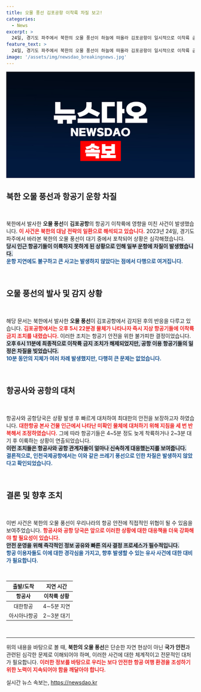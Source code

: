 ```yaml
---
title: 오물 풍선 김포공항 이착륙 차질 보고!
categories:
  - News
excerpt: >
  24일, 경기도 파주에서 북한의 오물 풍선이 하늘에 떠올라 김포공항이 일시적으로 이착륙 금지 조치를 취했습니다. 항공기 운항에 미친 영향은 경미하지만, 북한의 위협이 다시금 현실로 다가왔습니다! 클릭해서 자세한 내용을 확인하세요!
feature_text: >
  24일, 경기도 파주에서 북한의 오물 풍선이 하늘에 떠올라 김포공항이 일시적으로 이착륙 금지 조치를 취했습니다. 항공기 운항에 미친 영향은 경미하지만, 북한의 위협이 다시금 현실로 다가왔습니다! 클릭해서 자세한 내용을 확인하세요!
image: '/assets/img/newsdao_breakingnews.jpg'
---
```


<p><img src="/assets/img/newsdao_breakingnews.jpg" alt="bookingtag 속보" /></p>

<h2 data-ke-size="size26">북한 오물 풍선과 항공기 운항 차질</h2>

<p data-ke-size="size16">&nbsp;</p>

<p>북한에서 발사한 <strong>오물 풍선</strong>이 <strong>김포공항</strong>의 항공기 이착륙에 영향을 미친 사건이 발생했습니다. <b><span style="color: #ee2323;">이 사건은 북한의 대남 전략의 일환으로 해석되고 있습니다.</span></b> 2023년 24일, 경기도 파주에서 바라본 북한의 오물 풍선이 대기 중에서 포착되어 상황은 심각해졌습니다. 
<br><b><span style="background-color: #21538527;">당시 인근 항공기들이 이륙하지 못하게 된 상황으로 인해 일부 운항에 차질이 발생했습니다.</span></b>
<br><b><span style="color: #1a5490;">운항 지연에도 불구하고 큰 사고는 발생하지 않았다는 점에서 다행으로 여겨집니다.</span></b></p>

<p data-ke-size="size16">&nbsp;</p>

<h2 data-ke-size="size26">오물 풍선의 발사 및 감지 상황</h2>

<p data-ke-size="size16">&nbsp;</p>

<p>해당 문서는 북한에서 발사한 <strong>오물 풍선</strong>이 김포공항에서 감지된 후의 반응을 다루고 있습니다. <b><span style="color: #ee2323;">김포공항에서는 오후 5시 22분경 물체가 나타나자 즉시 지상 항공기들에 이착륙 금지 조치를 내렸습니다.</span></b> 이러한 조치는 항공기 안전을 위한 불가피한 결정이었습니다.
<br><b><span style="background-color: #21538527;">오후 6시 11분에 최종적으로 이착륙 금지 조치가 해제되었지만, 공항 이용 항공기들의 일정은 차질을 빚었습니다.</span></b>
<br><b><span style="color: #1a5490;">10분 동안의 지체가 여러 차례 발생했지만, 다행히 큰 문제는 없었습니다.</span></b></p>

<p data-ke-size="size16">&nbsp;</p>

<h2 data-ke-size="size26">항공사와 공항의 대처</h2>

<p data-ke-size="size16">&nbsp;</p>

<p>항공사와 공항당국은 상황 발생 후 빠르게 대처하여 최대한의 안전을 보장하고자 하였습니다. <b><span style="color: #ee2323;">대한항공 본사 건물 인근에서 나타난 미확인 물체에 대처하기 위해 지침을 세 번 반복해서 조정하였습니다.</span></b> 그에 따라 항공기들은 4~5분 정도 늦게 착륙하거나 2~3분 대기 후 이륙하는 상황이 연출되었습니다.
<br><b><span style="background-color: #21538527;">이런 조치들은 항공사와 공항 관계자들이 얼마나 신속하게 대응했는지를 보여줍니다.</span></b>
<br><b><span style="color: #1a5490;">결론적으로, 인천국제공항에서는 이와 같은 쓰레기 풍선으로 인한 차질은 발생하지 않았다고 확인되었습니다.</span></b></p>

<p data-ke-size="size16">&nbsp;</p>

<h2 data-ke-size="size26">결론 및 향후 조치</h2>

<p data-ke-size="size16">&nbsp;</p>

<p>이번 사건은 북한의 오물 풍선이 우리나라의 항공 안전에 직접적인 위협이 될 수 있음을 보여주었습니다. <b><span style="color: #ee2323;">항공사와 공항 당국은 앞으로 이러한 상황에 대한 대응책을 더욱 강화해야 할 필요성이 있습니다.</span></b> 
<br><b><span style="background-color: #21538527;">안전 운영을 위해 즉각적인 정보 공유와 빠른 의사 결정 프로세스가 필수적입니다.</span></b>
<br><b><span style="color: #1a5490;">항공 이용자들도 이에 대한 경각심을 가지고, 향후 발생할 수 있는 유사 사건에 대한 대비가 필요합니다.</span></b></p>

<p data-ke-size="size16">&nbsp;</p>

<table style="width: 100%; border-collapse: collapse;">
<tr>
<td style="text-align: center; height: 17px;"><b>항공사</b></td>
<td style="text-align: center; height: 17px;"><b>이착륙 상황</b></td>
<thead>
<tr>
<th style="text-align: center; height: 17px;">출발/도착</th>
<th style="text-align: center; height: 17px;">지연 시간</th>
</tr>
</thead>
<tr>
<td style="text-align: center; height: 17px;">대한항공</td>
<td style="text-align: center; height: 17px;">4∼5분 지연</td>
</tr>
<tr>
<td style="text-align: center; height: 17px;">아시아나항공</td>
<td style="text-align: center; height: 17px;">2∼3분 대기</td>
</tr>
</table>

<p data-ke-size="size16">&nbsp;</p>

<hr>

<p>위의 내용을 바탕으로 볼 때, <strong>북한의 오물 풍선</strong>은 단순한 자연 현상이 아닌 <strong>국가 안전</strong>과 관련된 심각한 문제로 이해되어야 하며, 이러한 사건에 대한 체계적이고 전문적인 대처가 필요합니다. <b><span style="color: #ee2323;">이러한 정보를 바탕으로 우리는 보다 안전한 항공 여행 환경을 조성하기 위한 노력이 지속되어야 함을 깨달아야 합니다.</span></b></p>
실시간 뉴스 속보는, <a href="https://newsdao.kr" rel="dofollow">https://newsdao.kr</a>


